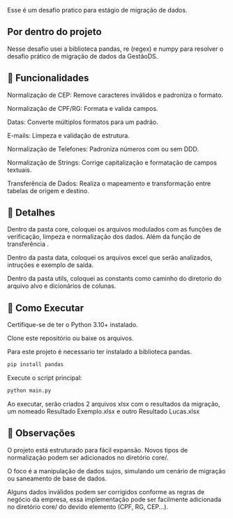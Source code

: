 Esse é um desafio pratico para estágio de migração de dados.

## Por dentro do projeto

Nesse desafio usei a biblioteca pandas, re (regex) e numpy para resolver o desafio prático de migração de dados da GestãoDS.

## 🧠 Funcionalidades
Normalização de CEP: Remove caracteres inválidos e padroniza o formato.

Normalização de CPF/RG: Formata e valida campos.

Datas: Converte múltiplos formatos para um padrão.

E-mails: Limpeza e validação de estrutura.

Normalização de Telefones: Padroniza números com ou sem DDD.

Normalização de Strings: Corrige capitalização e formatação de campos textuais.

Transferência de Dados: Realiza o mapeamento e transformação entre tabelas de origem e destino.

## 📓 Detalhes
Dentro da pasta core, coloquei os arquivos modulados com as funções de verificação, limpeza e normalização dos dados. Além da função de transferência .

Dentro da pasta data, coloquei os arquivos excel que serão analizados, intruções e exemplo de saída.

Dentro da pasta utils, coloquei as constants como caminho do diretorio do arquivo alvo e dicionários de colunas.

## 🚀 Como Executar
Certifique-se de ter o Python 3.10+ instalado.

Clone este repositório ou baixe os arquivos.

Para este projeto é necessario ter instalado a biblioteca pandas.

```bash
pip install pandas
```

Execute o script principal:
```bash
python main.py
```

Ao executar, serão criados 2 arquivos xlsx com o resultados da migração, um nomeado Resultado Exemplo.xlsx e outro Resultado Lucas.xlsx

## 📌 Observações
O projeto está estruturado para fácil expansão. Novos tipos de normalização podem ser adicionados no diretório core/.

O foco é a manipulação de dados sujos, simulando um cenário de migração ou saneamento de base de dados.

Alguns dados inválidos podem ser corrigidos conforme as regras de negócio da empresa, essa implementação pode ser facilmente adicionada
no diretório core/ do devido elemento (CPF, RG, CEP...).
